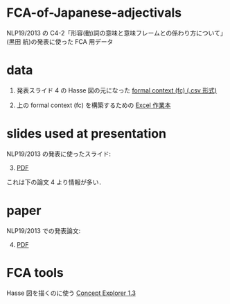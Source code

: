 # FCA-of-Japanese-adjectivals


NLP19/2013 の C4-2「形容(動)詞の意味と意味フレームとの係わり方について」(黒田 航)の発表に使った FCA 用データ

# data

1. 発表スライド 4 の Hasse 図の元になった [formal context (fc) (.csv 形式)](fc-adjectivals-classified-v2.csv)

2. 上の formal context (fc) を構築するための [Excel 作業本](fc-adjectivals-classified-v2.xlsx)

# slides used at presentation

NLP19/2013 の発表に使ったスライド:

3. [PDF](https://www.dropbox.com/s/fx29e2vfjx6onin/kuroda-nlp19-on-adjectives-slides.pdf?dl=0)

これは下の論文 4 より情報が多い．

# paper

NLP19/2013 での発表論文:

4. [PDF](https://www.anlp.jp/proceedings/annual_meeting/2013/pdf_dir/C4-2.pdf)

# FCA tools

Hasse 図を描くのに使う [Concept Explorer 1.3](http://conexp.sourceforge.net/)
